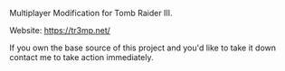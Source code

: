 Multiplayer Modification for Tomb Raider III.

Website: https://tr3mp.net/

If you own the base source of this project and you'd like to take it down contact me to take action immediately.
